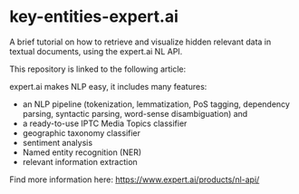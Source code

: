 # key-entities-expert.ai
A brief tutorial on how to retrieve and visualize hidden relevant data in textual documents, using the expert.ai NL API.

This repository is linked to the following article:


expert.ai makes NLP easy, it includes many features:
- an NLP pipeline (tokenization, lemmatization, PoS tagging, dependency parsing, syntactic parsing, word-sense disambiguation) and 
- a ready-to-use IPTC Media Topics classifier
- geographic taxonomy classifier
- sentiment analysis
- Named entity recognition (NER)
- relevant information extraction

Find more information here:
https://www.expert.ai/products/nl-api/
